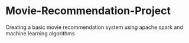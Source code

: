 # Movie-Recommendation-Project
Creating a basic movie recommendation system using apache spark and machine learning algorithms
